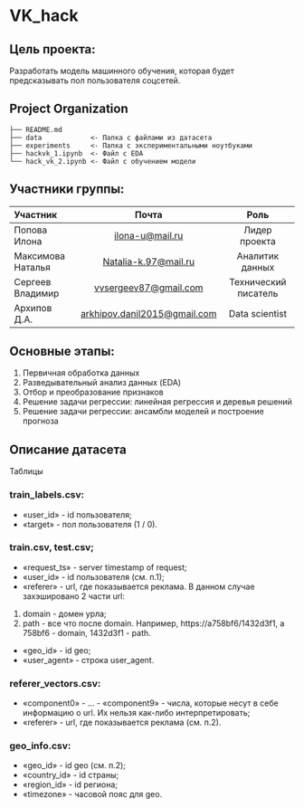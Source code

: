 # VK_hack
## Цель проекта:
Разработать модель машинного обучения, 
которая будет предсказывать пол пользователя соцсетей.

## Project Organization
    ├── README.md
    ├── data            <- Папка с файлами из датасета
    ├── experiments     <- Папка с экспериментальными ноутбуками
    ├── hackvk_1.ipynb  <- Файл с EDA
    └── hack_vk_2.ipynb <- Файл с обучением модели 


## Участники группы:

| Участник      |            Почта               |         Роль         |
|:--------------|:------------------------------:|:--------------------:|
| Попова Илона  |     ilona-u@mail.ru        |    Лидер проекта     |
| Максимова Наталья |       Natalia-k.97@mail.ru     |   Аналитик данных    |
| Сергеев Владимир |        vvsergeev87@gmail.com    |    Технический писатель |
| Архипов Д.А.  | arkhipov.danil2015@gmail.com   |     Data scientist |


## Основные этапы:
1. Первичная обработка данных
2. Разведывательный анализ данных (EDA)
3. Отбор и преобразование признаков
4. Решение задачи регрессии: линейная регрессия и деревья решений
5. Решение задачи регрессии: ансамбли моделей и построение прогноза

## Описание датасета
Таблицы

### train_labels.csv:
- «user_id» - id пользователя;
- «target» - пол пользователя (1 / 0).
 
### train.csv, test.csv;
- «request_ts» - server timestamp of request;
- «user_id» - id пользователя (см. п.1);
- «referer» - url, где показывается реклама. В данном случае захэшировано 2 части url:
1) domain - домен урла;
2) path - все что после domain. Например, https://a758bf6/1432d3f1, a 758bf6 - domain, 1432d3f1 - path.
- «geo_id» - id geo;
- «user_agent» - строка user_agent.
 
### referer_vectors.csv:
- «component0» - … - «component9» - числа, которые несут в себе информацию о url. Их нельзя как-либо интерпретировать;
- «referer» - url, где показывается реклама (см. п.2).
 
### geo_info.csv:
- «geo_id» - id geo (см. п.2);
- «country_id» - id страны;
- «region_id» - id региона;
- «timezone» - часовой пояс для geo.








